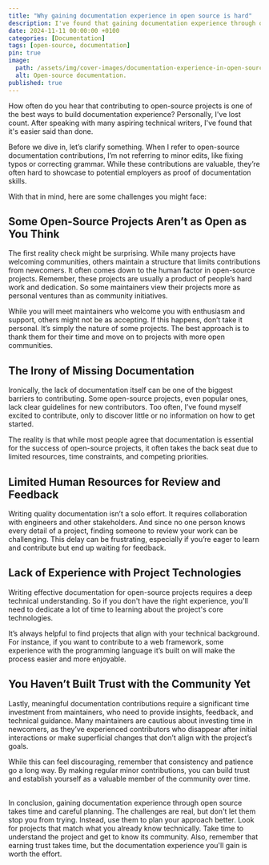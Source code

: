 ```yaml
---
title: "Why gaining documentation experience in open source is hard"
description: I've found that gaining documentation experience through open-source contributions is easier said than done.
date: 2024-11-11 00:00:00 +0100
categories: [Documentation]
tags: [open-source, documentation]
pin: true
image:
  path: /assets/img/cover-images/documentation-experience-in-open-source.png
  alt: Open-source documentation.
published: true
---
```


How often do you hear that contributing to open-source projects is one of the best ways to build documentation experience? Personally, I've lost count. After speaking with many aspiring technical writers, I've found that it's easier said than done.

Before we dive in, let’s clarify something. When I refer to open-source documentation contributions, I’m not referring to minor edits, like fixing typos or correcting grammar. While these contributions are valuable, they’re often hard to showcase to potential employers as proof of documentation skills.

With that in mind, here are some challenges you might face:

## Some Open-Source Projects Aren’t as Open as You Think

The first reality check might be surprising. While many projects have welcoming communities, others maintain a structure that limits contributions from newcomers. It often comes down to the human factor in open-source projects. Remember, these projects are usually a product of people’s hard work and dedication. So some maintainers view their projects more as personal ventures than as community initiatives.

While you will meet maintainers who welcome you with enthusiasm and support, others might not be as accepting. If this happens, don’t take it personal. It’s simply the nature of some projects. The best approach is to thank them for their time and move on to projects with more open communities.

## The Irony of Missing Documentation

Ironically, the lack of documentation itself can be one of the biggest barriers to contributing. Some open-source projects, even popular ones, lack clear guidelines for new contributors. Too often, I’ve found myself excited to contribute, only to discover little or no information on how to get started.

The reality is that while most people agree that documentation is essential for the success of open-source projects, it often takes the back seat due to limited resources, time constraints, and competing priorities.

## Limited Human Resources for Review and Feedback

Writing quality documentation isn’t a solo effort. It requires collaboration with engineers and other stakeholders. And since no one person knows every detail of a project, finding someone to review your work can be challenging. This delay can be frustrating, especially if you’re eager to learn and contribute but end up waiting for feedback.

## Lack of Experience with Project Technologies

Writing effective documentation for open-source projects requires a deep technical understanding. So if you don't have the right experience, you'll need to dedicate a lot of time to learning about the project's core technologies.

It’s always helpful to find projects that align with your technical background. For instance, if you want to contribute to a web framework, some experience with the programming language it’s built on will make the process easier and more enjoyable.

## You Haven’t Built Trust with the Community Yet

Lastly, meaningful documentation contributions require a significant time investment from maintainers, who need to provide insights, feedback, and technical guidance. Many maintainers are cautious about investing time in newcomers, as they’ve experienced contributors who disappear after initial interactions or make superficial changes that don’t align with the project’s goals.

While this can feel discouraging, remember that consistency and patience go a long way. By making regular minor contributions, you can build trust and establish yourself as a valuable member of the community over time.<br><br>

In conclusion, gaining documentation experience through open source takes time and careful planning. The challenges are real, but don't let them stop you from trying. Instead, use them to plan your approach better. Look for projects that match what you already know technically. Take time to understand the project and get to know its community. Also, remember that earning trust takes time, but the documentation experience you'll gain is worth the effort.